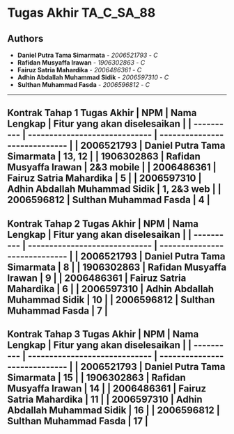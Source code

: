 # Tugas Akhir TA_C_SA_88
## Authors
* **Daniel Putra Tama Simarmata** - *2006521793* - *C*
* **Rafidan Musyaffa Irawan** - *1906302863* - *C*
* **Fairuz Satria Mahardika** - *2006486361* - *C*
* **Adhin Abdallah Muhammad Sidik** - *2006597310* - *C*
* **Sulthan Muhammad Fasda** - *2006596812* - *C*

---
**Kontrak Tahap 1 Tugas Akhir**
| NPM        | Nama Lengkap                  | Fitur yang akan diselesaikan  |
| ---------- | ----------------------------- | ----------------------------- | 
| 2006521793 | Daniel Putra Tama Simarmata   |             13, 12            |
| 1906302863 | Rafidan Musyaffa Irawan       |           2&3 mobile          |
| 2006486361 | Fairuz Satria Mahardika       |               5               |
| 2006597310 | Adhin Abdallah Muhammad Sidik |           1, 2&3 web          |
| 2006596812 | Sulthan Muhammad Fasda        |               4               |
------------------------------------------------------------------------------


**Kontrak Tahap 2 Tugas Akhir**
| NPM        | Nama Lengkap                  | Fitur yang akan diselesaikan  |
| ---------- | ----------------------------- | ----------------------------- | 
| 2006521793 | Daniel Putra Tama Simarmata   |               8               |
| 1906302863 | Rafidan Musyaffa Irawan       |               9               |
| 2006486361 | Fairuz Satria Mahardika       |               6               |
| 2006597310 | Adhin Abdallah Muhammad Sidik |               10              |
| 2006596812 | Sulthan Muhammad Fasda        |               7               |
------------------------------------------------------------------------------

**Kontrak Tahap 3 Tugas Akhir**
| NPM        | Nama Lengkap                  | Fitur yang akan diselesaikan  |
| ---------- | ----------------------------- | ----------------------------- | 
| 2006521793 | Daniel Putra Tama Simarmata   |               15              |
| 1906302863 | Rafidan Musyaffa Irawan       |               14              |
| 2006486361 | Fairuz Satria Mahardika       |               11              |
| 2006597310 | Adhin Abdallah Muhammad Sidik |               16              |
| 2006596812 | Sulthan Muhammad Fasda        |               17              |
------------------------------------------------------------------------------